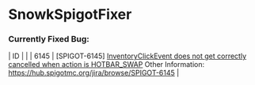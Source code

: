 # SnowkSpigotFixer



### Currently Fixed Bug: 



| ID   |                                                              |
| 6145 | [SPIGOT-6145] [InventoryClickEvent does not get correctly cancelled when action is HOTBAR_SWAP](https://hub.spigotmc.org/jira/browse/SPIGOT-6145) Other Information: https://hub.spigotmc.org/jira/browse/SPIGOT-6145 |
















